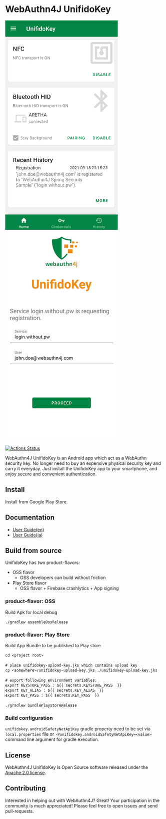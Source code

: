 # WebAuthn4J UnifidoKey

![Home screen](docs/images/home.png)
![Registration screen](./docs/images/registration.png)

[![Actions Status](https://github.com/webauthn4j/UnifidoKey/workflows/CI/badge.svg)](https://github.com/webauthn4j/unifidokey/actions)

WebAuthn4J UnifidoKey is an Android app which act as a WebAuthn security key.
No longer need to buy an expensive physical security key and carry it everyday. 
Just install the UnifidoKey app to your smartphone, and enjoy secure and convenient authentication.

## Install

Install from Google Play Store.

## Documentation

* [User Guide(en)](https://docs.unifidokey.com/en)
* [User Guide(ja)](https://docs.unifidokey.com/ja)

## Build from source

UnifidoKey has two product-flavors:

* OSS flavor
  * OSS developers can build without friction
* Play Store flavor
  * OSS flavor + Firebase crashlytics + App signing

### product-flavor: OSS

Build Apk for local debug

```
./gradlew assembleOssRelease
```

### product-flavor: Play Store

Build App Bundle to be published to Play store

```
cd <project root>

# place unifidokey-upload-key.jks which contains upload key
cp <somewhere>/unifidokey-upload-key.jks ./unifidokey-upload-key.jks

# export following environment variables:
export KEYSTORE_PASS : ${{ secrets.KEYSTORE_PASS  }}
export KEY_ALIAS : ${{ secrets.KEY_ALIAS  }}
export KEY_PASS : ${{ secrets.KEY_PASS  }}

./gradlew bundlePlaystoreRelease
```

### Build configuration

`unifidokey.androidSafetyNetApiKey` gradle property need to be set via `local.properties` file or `-Punifidokey.androidSafetyNetApiKey=<value>` command line argument for gradle execution.

## License

WebAuthn4J UnifidoKey is Open Source software released under the
[Apache 2.0 license](http://www.apache.org/licenses/LICENSE-2.0.html).

## Contributing

Interested in helping out with WebAuthn4J? Great! Your participation in the community is much appreciated!
Please feel free to open issues and send pull-requests.
